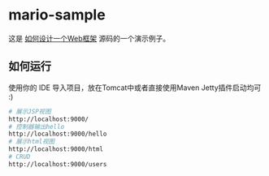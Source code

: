 # mario-sample

这是 [如何设计一个Web框架](https://github.com/lemonjing/mvc-mario) 源码的一个演示例子。

## 如何运行

使用你的 IDE 导入项目，放在Tomcat中或者直接使用Maven Jetty插件启动均可 :)

```sh
# 展示JSP视图
http://localhost:9000/
# 控制器输出hello
http://localhost:9000/hello
# 展示html视图
http://localhost:9000/html
# CRUD
http://localhost:9000/users
```